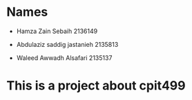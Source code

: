 # Names

- Hamza Zain Sebaih 2136149

- Abdulaziz saddig jastanieh 2135813

- Waleed Awwadh Alsafari 2135137

# This is a project about cpit499

